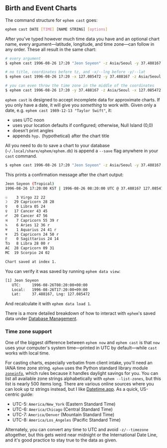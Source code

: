 ## Birth and Event Charts

The command structure for `ephem cast` goes:

```sh
ephem cast DATE [TIME] [NAME STRING] [options]
```
 
 After you've typed however much time data you have and an optional chart name, every argument—latitude, longitude, and time zone—can follow in any order.  These all result in the same chart:

```sh
# every argument
$ ephem cast 1996-08-26 17:20 "Jeon Soyeon" -z Asia/Seoul -y 37.488167 -x 127.085472

# no title, coordinates before tz, and -x/--lng before -y/--lat
$ ephem cast 1996-08-26 17:20 -x 127.085472 -y 37.488167 -z Asia/Seoul

# you can even throw the time zone in the middle of the coordinates
$ ephem cast 1996-08-26 17:20 -y 37.488167 -z Asia/Seoul -x 127.085472
```

 `ephem cast` is designed to accept incomplete data for approximate  charts. If you only have a date, it will give you *something* to work with. Given only a date, e.g. `ephem cast 1989-12-13 "Taylor Swift"`, it:
 
 - uses UTC noon
 - uses your location defaults if configured; otherwise, Null Island (0,0)
- doesn't print angles
- appends `hyp.` (hypothetical) after the chart title

All you need to do to save a chart to your database (`~/.local/share/ephem/ephem.db`) is append a `--save` flag anywhere in your `cast` command.

```sh
$ ephem cast 1996-08-26 17:20 "Jeon Soyeon" -z Asia/Seoul -y 37.488167 -x 127.085472 --save
```

This prints a confirmation message after the chart output:
```sh
Jeon Soyeon (Tropical)
1996-08-26 17:20:00 KST | 1996-08-26 08:20:00 UTC @ 37.488167 127.085472

☉    3 Virgo 22 22
☽   29 Capricorn 28 28
☿    0 Libra 05 24
♀   17 Cancer 43 45
♂   20 Cancer 47 56
♃    7 Capricorn 55 39 r
♄    6 Aries 12 36 r
♅    1 Aquarius 24 41 r
♆   25 Capricorn 24 50 r
♇    0 Sagittarius 24 14
T☊   8 Libra 28 00 r
AC  28 Capricorn 09 31
MC  19 Scorpio 24 02

Chart saved at index 1.
```

You can verify it was saved by running `ephem data view`:
```sh
[1] Jeon Soyeon
   UTC:     1996-08-26T08:20:00+00:00
   Local:   1996-08-26T17:20:00+09:00
   Lat:     37.488167, Lng: 127.085472
```

And recalculate it with `ephem data load 1`.

There is a more detailed breakdown of how to interact with `ephem`'s saved data under [Database Management](./50-database-management.md).

### Time zone support
One of the biggest difference between `ephem now` and `ephem cast` is that `now` uses your computer's system time—printed in UTC by default—while `cast` works with local time.

For casting charts, especially verbatim from client intake, you'll need an IANA time zone string. `ephem` uses the Python standard library module [`zoneinfo`](https://docs.python.org/3/library/zoneinfo.html), which rules because it handles daylight savings for you. You can list all available zone strings alphabetically with `ephem --list-zones`, but this list is nearly 500 items long. There are various online sources where you can look up tz strings instead, but I like [Datetime.app](https://datetime.app/iana-timezones). As a quick, US-centric guide:

- UTC-5: `America/New_York` (Eastern Standard Time)
- UTC-6: `America/Chicago` (Central Standard Time)
- UTC-7: `America/Denver` (Mountain Standard Time)
- UTC-8: `America/Los_Angeles` (Pacific Standard Time)

Alternately, you can convert any time to UTC and avoid `-z/--timezone` altogether, but this gets weird near midnight or the International Date Line, and it's good practice to stay true to the data as given.
